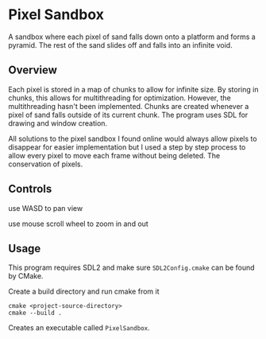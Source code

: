 # Pixel Sandbox
A sandbox where each pixel of sand falls down onto a platform and forms a pyramid. The rest of the sand slides off and falls into an infinite void.

## Overview
Each pixel is stored in a map of chunks to allow for infinite size. By storing in chunks, this allows for multithreading for optimization. However, the multithreading hasn't been implemented. Chunks are created whenever a pixel of sand falls outside of its current chunk. The program uses SDL for drawing and window creation.

All solutions to the pixel sandbox I found online would always allow pixels to disappear for easier implementation but I used a step by step process to allow every pixel to move each frame without being deleted. The conservation of pixels.

## Controls
use WASD to pan view
<p>use mouse scroll wheel to zoom in and out

## Usage
This program requires SDL2 and make sure `SDL2Config.cmake` can be found by CMake.

Create a build directory and run cmake from it
```
cmake <project-source-directory>
cmake --build .
```
Creates an executable called `PixelSandbox`.
